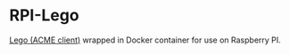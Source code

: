 # RPI-Lego

[Lego (ACME client)](https://github.com/xenolf/lego) wrapped in Docker container for use on Raspberry PI.
